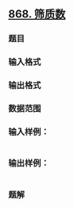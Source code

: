 ## [868. 筛质数](https://www.acwing.com/problem/content/solution/870/1/)

### 题目

### 输入格式

### 输出格式

### 数据范围

### 输入样例：

```

```

### 输出样例：

```

```

### 题解